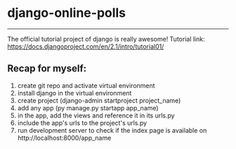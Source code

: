 # django-online-polls
*******************************************************
The official tutorial project of django is really awesome! 
Tutorial link: https://docs.djangoproject.com/en/2.1/intro/tutorial01/

Recap for myself:
------------------
1. create git repo and activate virtual environment 
2. install django in the virtual environment
3. create project (django-admin startproject project_name)
4. add any app (py manage.py startapp app_name)
5. in the app, add the views and reference it in its urls.py
6. include the app's urls to the project's urls.py
7. run development server to check if the index page is available on http://localhost:8000/app_name
 